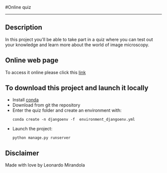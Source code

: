 #Online quiz
<hr>

## Description

In this project you'll be able to take part in a quiz where you can test out your 
knowledge and learn more about the world of image microscopy.

## Online web page

To access it online please click this [link](https://guarded-shore-30331.herokuapp.com/)

## To download this project and launch it locally

- Install [conda](https://docs.conda.io/projects/conda/en/latest/user-guide/install/linux.html)
- Download from git the repository
- Enter the quiz folder and create an environment with:
  ```
  conda create -n djangoenv -f  environment_djangoenv.yml
  ```
- Launch the project:
  ```
  python manage.py runserver
  ```

## Disclaimer

Made with love by Leonardo Mirandola